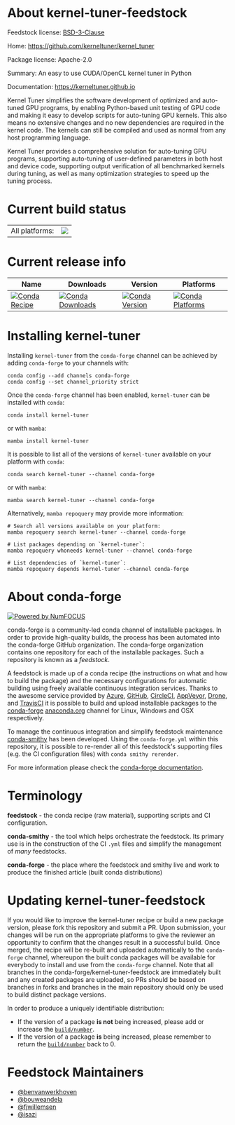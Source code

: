 About kernel-tuner-feedstock
============================

Feedstock license: [BSD-3-Clause](https://github.com/conda-forge/kernel-tuner-feedstock/blob/main/LICENSE.txt)

Home: https://github.com/kerneltuner/kernel_tuner

Package license: Apache-2.0

Summary: An easy to use CUDA/OpenCL kernel tuner in Python

Documentation: https://kerneltuner.github.io

Kernel Tuner simplifies the software development of optimized and
auto-tuned GPU programs, by enabling Python-based unit testing of GPU code
and making it easy to develop scripts for auto-tuning GPU kernels. This
also means no extensive changes and no new dependencies are required in the
kernel code. The kernels can still be compiled and used as normal from any
host programming language.

Kernel Tuner provides a comprehensive solution for auto-tuning GPU
programs, supporting auto-tuning of user-defined parameters in both host
and device code, supporting output verification of all benchmarked kernels
during tuning, as well as many optimization strategies to speed up the
tuning process.


Current build status
====================


<table><tr><td>All platforms:</td>
    <td>
      <a href="https://dev.azure.com/conda-forge/feedstock-builds/_build/latest?definitionId=20976&branchName=main">
        <img src="https://dev.azure.com/conda-forge/feedstock-builds/_apis/build/status/kernel-tuner-feedstock?branchName=main">
      </a>
    </td>
  </tr>
</table>

Current release info
====================

| Name | Downloads | Version | Platforms |
| --- | --- | --- | --- |
| [![Conda Recipe](https://img.shields.io/badge/recipe-kernel--tuner-green.svg)](https://anaconda.org/conda-forge/kernel-tuner) | [![Conda Downloads](https://img.shields.io/conda/dn/conda-forge/kernel-tuner.svg)](https://anaconda.org/conda-forge/kernel-tuner) | [![Conda Version](https://img.shields.io/conda/vn/conda-forge/kernel-tuner.svg)](https://anaconda.org/conda-forge/kernel-tuner) | [![Conda Platforms](https://img.shields.io/conda/pn/conda-forge/kernel-tuner.svg)](https://anaconda.org/conda-forge/kernel-tuner) |

Installing kernel-tuner
=======================

Installing `kernel-tuner` from the `conda-forge` channel can be achieved by adding `conda-forge` to your channels with:

```
conda config --add channels conda-forge
conda config --set channel_priority strict
```

Once the `conda-forge` channel has been enabled, `kernel-tuner` can be installed with `conda`:

```
conda install kernel-tuner
```

or with `mamba`:

```
mamba install kernel-tuner
```

It is possible to list all of the versions of `kernel-tuner` available on your platform with `conda`:

```
conda search kernel-tuner --channel conda-forge
```

or with `mamba`:

```
mamba search kernel-tuner --channel conda-forge
```

Alternatively, `mamba repoquery` may provide more information:

```
# Search all versions available on your platform:
mamba repoquery search kernel-tuner --channel conda-forge

# List packages depending on `kernel-tuner`:
mamba repoquery whoneeds kernel-tuner --channel conda-forge

# List dependencies of `kernel-tuner`:
mamba repoquery depends kernel-tuner --channel conda-forge
```


About conda-forge
=================

[![Powered by
NumFOCUS](https://img.shields.io/badge/powered%20by-NumFOCUS-orange.svg?style=flat&colorA=E1523D&colorB=007D8A)](https://numfocus.org)

conda-forge is a community-led conda channel of installable packages.
In order to provide high-quality builds, the process has been automated into the
conda-forge GitHub organization. The conda-forge organization contains one repository
for each of the installable packages. Such a repository is known as a *feedstock*.

A feedstock is made up of a conda recipe (the instructions on what and how to build
the package) and the necessary configurations for automatic building using freely
available continuous integration services. Thanks to the awesome service provided by
[Azure](https://azure.microsoft.com/en-us/services/devops/), [GitHub](https://github.com/),
[CircleCI](https://circleci.com/), [AppVeyor](https://www.appveyor.com/),
[Drone](https://cloud.drone.io/welcome), and [TravisCI](https://travis-ci.com/)
it is possible to build and upload installable packages to the
[conda-forge](https://anaconda.org/conda-forge) [anaconda.org](https://anaconda.org/)
channel for Linux, Windows and OSX respectively.

To manage the continuous integration and simplify feedstock maintenance
[conda-smithy](https://github.com/conda-forge/conda-smithy) has been developed.
Using the ``conda-forge.yml`` within this repository, it is possible to re-render all of
this feedstock's supporting files (e.g. the CI configuration files) with ``conda smithy rerender``.

For more information please check the [conda-forge documentation](https://conda-forge.org/docs/).

Terminology
===========

**feedstock** - the conda recipe (raw material), supporting scripts and CI configuration.

**conda-smithy** - the tool which helps orchestrate the feedstock.
                   Its primary use is in the construction of the CI ``.yml`` files
                   and simplify the management of *many* feedstocks.

**conda-forge** - the place where the feedstock and smithy live and work to
                  produce the finished article (built conda distributions)


Updating kernel-tuner-feedstock
===============================

If you would like to improve the kernel-tuner recipe or build a new
package version, please fork this repository and submit a PR. Upon submission,
your changes will be run on the appropriate platforms to give the reviewer an
opportunity to confirm that the changes result in a successful build. Once
merged, the recipe will be re-built and uploaded automatically to the
`conda-forge` channel, whereupon the built conda packages will be available for
everybody to install and use from the `conda-forge` channel.
Note that all branches in the conda-forge/kernel-tuner-feedstock are
immediately built and any created packages are uploaded, so PRs should be based
on branches in forks and branches in the main repository should only be used to
build distinct package versions.

In order to produce a uniquely identifiable distribution:
 * If the version of a package **is not** being increased, please add or increase
   the [``build/number``](https://docs.conda.io/projects/conda-build/en/latest/resources/define-metadata.html#build-number-and-string).
 * If the version of a package **is** being increased, please remember to return
   the [``build/number``](https://docs.conda.io/projects/conda-build/en/latest/resources/define-metadata.html#build-number-and-string)
   back to 0.

Feedstock Maintainers
=====================

* [@benvanwerkhoven](https://github.com/benvanwerkhoven/)
* [@bouweandela](https://github.com/bouweandela/)
* [@fjwillemsen](https://github.com/fjwillemsen/)
* [@isazi](https://github.com/isazi/)


